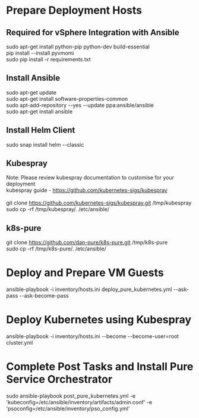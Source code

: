 # Prepare Deployment Hosts
## Required for vSphere Integration with Ansible
sudo apt-get install python-pip python-dev build-essential <br />
pip install --install pyvmomi <br />
sudo pip install -r requirements.txt <br />

## Install Ansible
sudo apt-get update <br />
sudo apt-get install software-properties-common <br />
sudo apt-add-repository --yes --update ppa:ansible/ansible <br />
sudo apt-get install ansible <br />

## Install Helm Client
sudo snap install helm --classic

## Kubespray
Note: Please review kubespray documentation to customise for your deployment <br />
kubespray guide - https://github.com/kubernetes-sigs/kubespray <br /> <br />
git clone https://github.com/kubernetes-sigs/kubespray.git /tmp/kubespray <br />
sudo cp -rf /tmp/kubespray/. /etc/ansible/ <br />

## k8s-pure
git clone https://github.com/dan-pure/k8s-pure.git /tmp/k8s-pure <br />
sudo cp -rf /tmp/k8s-pure/. /etc/ansible/  <br />

# Deploy and Prepare VM Guests
ansible-playbook -i inventory/hosts.ini deploy_pure_kubernetes.yml --ask-pass --ask-become-pass

# Deploy Kubernetes using Kubespray
ansible-playbook -i inventory/hosts.ini --become --become-user=root cluster.yml

# Complete Post Tasks and Install Pure Service Orchestrator
sudo ansible-playbook post_pure_kubernetes.yml -e 'kubeconfig=/etc/ansible/inventory/artifacts/admin.conf' -e 'psoconfig=/etc/ansible/inventory/pso_config.yml'
